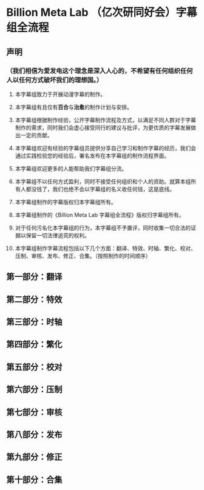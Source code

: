 # Billion Meta Lab （亿次研同好会）字幕组全流程

## 声明
### （我们相信**为爱发电**这个理念是深入人心的，不希望有任何组织任何人以任何方式破坏我们的理想国。）

1. 本字幕组致力于开展动漫字幕的制作。

2. 本字幕组有且仅有**百合**与**治愈**的制作计划与安排。

3. 本字幕组根据制作经验，公开字幕制作流程及方式，以满足不同人群对于字幕制作的需求，同时我们会虚心接受同行的建议与批评，为更优质的字幕发展做出一定的贡献。

4. 本字幕组欢迎有经验的字幕组员提供分享自己学习和制作字幕的经历，我们会通过实践检验您的经验后，署名发布在本字幕组的制作流程界面。

5. 本字幕组欢迎更多的人能帮助我们字幕组分流。

6. 本字幕组不以任何方式盈利，同时不接受任何组织和个人的资助。就算本组所有人都没钱了，我们也绝不会以字幕组的名义收任何钱，这是底线。

7. 本字幕组制作的字幕版权归本字幕组所有。

8. 本字幕组制作的《Billion Meta Lab 字幕组全流程》版权归字幕组所有。

9. 对于任何污名化本字幕组的行为，本字幕组不予置评，同时收集一切合法的证据以保留一切法律追究的权利。

10. 本字幕组制作字幕流程包括以下几个方面：翻译、特效、时轴、繁化、校对、压制、审核、发布、修正、合集。（按照制作的时间顺序）

## 第一部分：翻译

## 第二部分：特效

## 第三部分：时轴

## 第四部分：繁化

## 第五部分：校对

## 第六部分：压制

## 第七部分：审核

## 第八部分：发布

## 第九部分：修正

## 第十部分：合集
